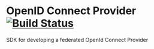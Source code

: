 # OpenID Connect Provider [![Build Status](https://travis-ci.org/ennersk/idp.svg?branch=master)](https://travis-ci.org/ennersk/idp)

SDK for developing a federated OpenId Connect Provider
